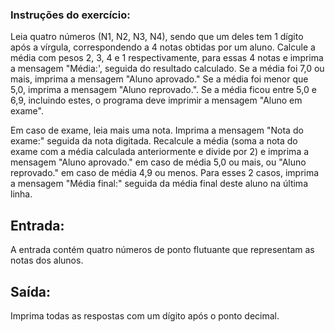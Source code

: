 ### Instruções do exercício: 
Leia quatro números (N1, N2, N3, N4), sendo que um deles tem 1 dígito após a vírgula, correspondendo a 4 notas obtidas por um aluno. Calcule a média com pesos 2, 3, 4 e 1 respectivamente, para essas 4 notas e imprima a mensagem "Média:', seguida do resultado calculado. Se a média foi 7,0 ou mais, imprima a mensagem "Aluno aprovado." Se a média foi menor que 5,0, imprima a mensagem "Aluno reprovado.". Se a média ficou entre 5,0 e 6,9, incluindo estes, o programa deve imprimir a mensagem "Aluno em exame".

Em caso de exame, leia mais uma nota. Imprima a mensagem "Nota do exame:" seguida da nota digitada. Recalcule a média (soma a nota do exame com a média calculada anteriormente e divide por 2) e imprima a mensagem "Aluno aprovado." em caso de média 5,0 ou mais, ou "Aluno reprovado." em caso de média 4,9 ou menos. Para esses 2 casos, imprima a mensagem "Média final:" seguida da média final deste aluno na última linha.


## Entrada:
A entrada contém quatro números de ponto flutuante que representam as notas dos alunos.

## Saída:
Imprima todas as respostas com um dígito após o ponto decimal.